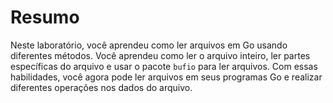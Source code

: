 # Resumo

Neste laboratório, você aprendeu como ler arquivos em Go usando diferentes métodos. Você aprendeu como ler o arquivo inteiro, ler partes específicas do arquivo e usar o pacote `bufio` para ler arquivos. Com essas habilidades, você agora pode ler arquivos em seus programas Go e realizar diferentes operações nos dados do arquivo.
